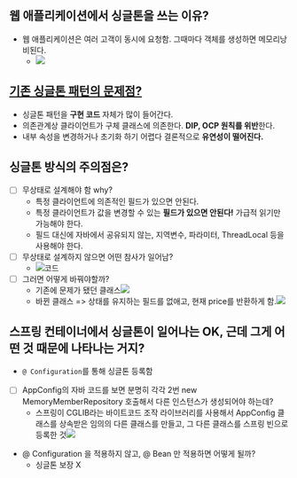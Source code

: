 ## 웹 애플리케이션에서 싱글톤을 쓰는 이유?  
-   웹 애플리케이션은 여러 고객이 동시에 요청함. 그때마다 객체를 생성하면 메모리낭비된다.
	- ![](https://api.transno.com/v3/document_image/3fc23795-efae-4559-9d7a-f74d813383f9-10826299.jpg)  

##  [기존 싱글톤 패턴의 문제점?](https://www.inflearn.com/questions/72691)  
-   싱글톤 패턴을 **구현 코드** 자체가 많이 들어간다.  
-   의존관계상 클라이언트가 구체 클래스에 의존한다. **DIP, OCP 원칙를 위반**한다.  
-   내부 속성을 변경하거나 초기화 하기 어렵다 결론적으로 **유연성이 떨어진다.**  

## 싱글톤 방식의 주의점은?
- [ ] 무상태로 설계해야 함 why?  
	-   특정 클라이언트에 의존적인 필드가 있으면 안된다.  
	-   특정 클라이언트가 값을 변경할 수 있는 **필드가 있으면 안된다!** 가급적 읽기만 가능해야 한다.  
	-   필드 대신에 자바에서 공유되지 않는, 지역변수, 파라미터, ThreadLocal 등을 사용해야 한다.  
- [ ] 무상태로 설계하지 않으면 어떤 참사가 일어남?
	- ![코드](https://api.transno.com/v3/document_image/dfbaae8e-8912-4ae9-afac-5999f6a62a4b-10826299.jpg)  
- [ ] 그러면 어떻게 바꿔야할까?  
     -  기존에 문제가 됐던 클래스![](https://api.transno.com/v3/document_image/6fe736b1-c382-4e94-b537-51c03436fd87-10826299.jpg)  
     -   바뀐 클래스 => 상태를 유지하는 필드를 없애고, 현재 price를 반환하게 함.![](https://api.transno.com/v3/document_image/6e4f02ca-caa2-4f31-b899-a8ea818a6471-10826299.jpg)  

## 스프링 컨테이너에서 싱글톤이 일어나는 OK, 근데 그게 어떤 것 때문에 나타나는 거지?
-   `@ Configuration`를 통해 싱글톤 등록함  
- [ ]   AppConfig의 자바 코드를 보면 분명히 각각 2번 new MemoryMemberRepository 호출해서 다른 인스턴스가 생성되어야 하는데?
	-  스프링이 CGLIB라는 바이트코드 조작 라이브러리를 사용해서 AppConfig 클래스를 상속받은 임의의 다른 클래스를 만들고, 그 다른 클래스를 스프링 빈으로 등록한 것![](https://api.transno.com/v3/document_image/57187b95-28ba-4303-a289-9b8c3ef1ad50-10826299.jpg)  
-   @ Configuration 을 적용하지 않고, @ Bean 만 적용하면 어떻게 될까?  
     -   싱글톤 보장 X